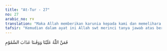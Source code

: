```yaml
---
title: "At-Tur - 27"
no: 27
arabic_no: ٢٧
translation: "Maka Allah memberikan karunia kepada kami dan memelihara kami dari azab neraka. "
tafsir: "Kemudian dalam ayat ini Allah swt merinci tanya jawab atas berbagai kesenangan yang mereka nikmati. Mereka berkata bahwa sesungguhnya mereka sewaktu di dunia, pada waktu itu di tengah-tengah keluarga mereka timbul rasa takut akan azab Allah dan siksanya. Kemudian Allah menghilangkan rasa takut itu dengan mengaruniakan nikmat-Nya kepada mereka yaitu mereka terpelihara dari api neraka yang disebut as-samum. Perasaan takut mereka di dunia akan azab Allah mendorong mereka mengerjakan segala perintah Allah dan menjauhi segala larangan-Nya meskipun ketika itu mereka berada di tengah-tengah keluarga, mereka memperoleh ketenangan. Diriwayatkan bahwasanya Aisyah berkata, \"Andaikata Allah membukakan neraka di bumi ini seujung jari saja, maka akan terbakarlah bumi dan seluruh isinya.\""
---
```


فَمَنَّ اللّٰهُ عَلَيْنَا وَوَقٰىنَا عَذَابَ السَّمُوْمِ 
